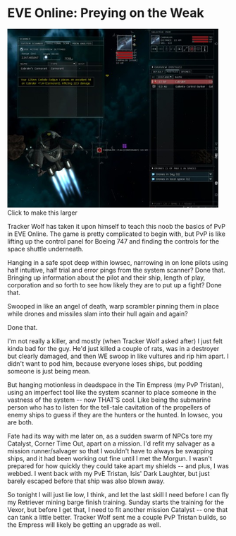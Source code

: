 # EVE Online: Preying on the Weak

[![Click to see this full size](../uploads/2009/05/exefile-2009-05-28-21-38-08-42-479x405.jpg "Click to see this full size")](../uploads/2009/05/exefile-2009-05-28-21-38-08-42.jpg)  
Click to make this larger

Tracker Wolf has taken it upon himself to teach this noob the basics of PvP in EVE Online. The game is pretty complicated to begin with, but PvP is like lifting up the control panel for Boeing 747 and finding the controls for the space shuttle underneath.

Hanging in a safe spot deep within lowsec, narrowing in on lone pilots using half intuitive, half trial and error pings from the system scanner? Done that. Bringing up information about the pilot and their ship, length of play, corporation and so forth to see how likely they are to put up a fight? Done that.

Swooped in like an angel of death, warp scrambler pinning them in place while drones and missiles slam into their hull again and again?

Done that.

I'm not really a killer, and mostly (when Tracker Wolf asked after) I just felt kinda bad for the guy. He'd just killed a couple of rats, was in a destroyer but clearly damaged, and then WE swoop in like vultures and rip him apart. I didn't want to pod him, because everyone loses ships, but podding someone is just being mean.

But hanging motionless in deadspace in the Tin Empress (my PvP Tristan), using an imperfect tool like the system scanner to place someone in the vastness of the system -- now THAT'S cool. Like being the submarine person who has to listen for the tell-tale cavitation of the propellers of enemy ships to guess if they are the hunters or the hunted. In lowsec, you are both.

Fate had its way with me later on, as a sudden swarm of NPCs tore my Catalyst, Corner Time Out, apart on a mission. I'd refit my salvager as a mission runner/salvager so that I wouldn't have to always be swapping ships, and it had been working out fine until I met the Morgun. I wasn't prepared for how quickly they could take apart my shields -- and plus, I was webbed. I went back with my PvE Tristan, Isis' Dark Laughter, but just barely escaped before that ship was also blown away.

So tonight I will just lie low, I think, and let the last skill I need before I can fly my Retriever mining barge finish training. Sunday starts the training for the Vexor, but before I get that, I need to fit another mission Catalyst -- one that can tank a little better. Tracker Wolf sent me a couple PvP Tristan builds, so the Empress will likely be getting an upgrade as well.


